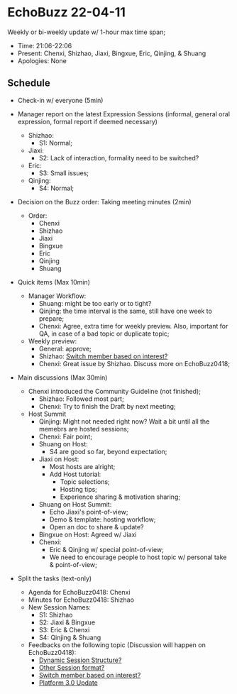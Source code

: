 # EchoBuzz 22-04-11
Weekly or bi-weekly update w/ 1-hour max time span;
- Time: 21:06-22:06
- Present: Chenxi, Shizhao, Jiaxi, Bingxue, Eric, Qinjing, & Shuang
- Apologies: None

## Schedule
- Check-in w/ everyone (5min)
- Manager report on the latest Expression Sessions (informal, general oral expression, formal report if deemed necessary)
  - Shizhao:
    - S1: Normal;
  - Jiaxi:
    - S2: Lack of interaction, formality need to be switched?
  - Eric:
    - S3: Small issues;
  - Qinjing:
    - S4: Normal;

- Decision on the Buzz order: Taking meeting minutes (2min)
  - Order:
    - Chenxi
    - Shizhao
    - Jiaxi
    - Bingxue
    - Eric
    - Qinjing
    - Shuang

- Quick items (Max 10min)
  - Manager Workflow:
    - Shuang: might be too early or to tight?
    - Qinjing: the time interval is the same, still have one week to prepare;
    - Chenxi: Agree, extra time for weekly preview. Also, important for QA, in case of a bad topic or duplicate topic;
  - Weekly preview:
    - General: approve;
    - Shizhao: [Switch member based on interest?](https://github.com/ChenxiSSS/theEchoRoom/issues/33)
    - Chenxi: Great issue by Shizhao. Discuss more on EchoBuzz0418;

- Main discussions (Max 30min)
  - Chenxi introduced the Community Guideline (not finished);
    - Shizhao: Followed most part;
    - Chenxi: Try to finish the Draft by next meeting;
  - Host Summit
    - Qinjing: Might not needed right now? Wait a bit until all the memebrs are hosted sessions;
    - Chenxi: Fair point;
    - Shuang on Host:
      - S4 are good so far, beyond expectation;
    - Jiaxi on Host:
      - Most hosts are alright;
      - Add Host tutorial:
        - Topic selections;
        - Hosting tips;
        - Experience sharing & motivation sharing;
    - Shuang on Host Summit:
      - Echo Jiaxi's point-of-view;
      - Demo & template: hosting workflow;
      - Open an doc to share & update?
    - Bingxue on Host: Agreed w/ Jiaxi 
    - Chenxi:
      - Eric & Qinjing w/ special point-of-view;
      - We need to encourage people to host topic w/ personal take & point-of-view;
- Split the tasks (text-only)
  - Agenda for EchoBuzz0418: Chenxi
  - Minutes for EchoBuzz0418: Shizhao
  - New Session Names:
    - S1: Shizhao
    - S2: Jiaxi & Bingxue
    - S3: Eric & Chenxi
    - S4: Qinjing & Shuang
  - Feedbacks on the following topic (Discussion will happen on EchoBuzz0418):
    - [Dynamic Session Structure?](https://github.com/ChenxiSSS/theEchoRoom/issues/35)
    - [Other Session format?](https://github.com/ChenxiSSS/theEchoRoom/issues/36)
    - [Switch member based on interest?](https://github.com/ChenxiSSS/theEchoRoom/issues/33)
    - [Platform 3.0 Update](https://github.com/ChenxiSSS/theEchoRoom/blob/QQ/Plan/Roadmap3.0.md)
